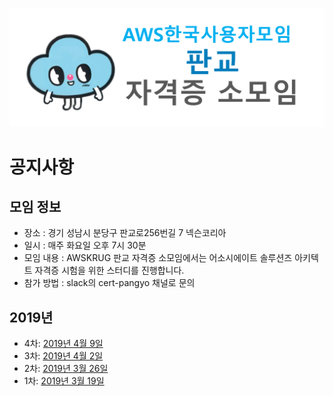 ![AWSKRUG 판교 소모임](images/logo.png)

# 공지사항
## 모임 정보
- 장소 : 경기 성남시 분당구 판교로256번길 7 넥슨코리아
- 일시 : 매주 화요일 오후 7시 30분
- 모임 내용 : AWSKRUG 판교 자격증 소모임에서는 어소시에이트 솔루션즈 아키텍트 자격증 시험을 위한 스터디를 진행합니다.
- 참가 방법 : slack의 cert-pangyo 채널로 문의

## 2019년
- 4차: [2019년 4월 9일](studies/20190409_study.md)
- 3차: [2019년 4월 2일](studies/20190402_study.md)
- 2차: [2019년 3월 26일](studies/20190326_study.md)
- 1차: [2019년 3월 19일](studies/20190319_study.md)
